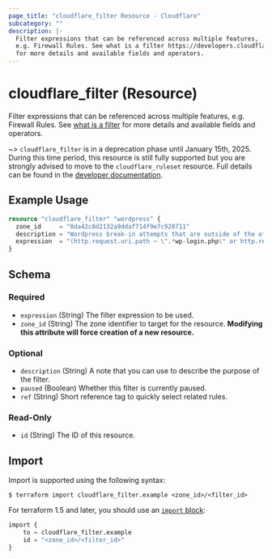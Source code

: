 ```yaml
---
page_title: "cloudflare_filter Resource - Cloudflare"
subcategory: ""
description: |-
  Filter expressions that can be referenced across multiple features,
  e.g. Firewall Rules. See what is a filter https://developers.cloudflare.com/firewall/api/cf-filters/what-is-a-filter/
  for more details and available fields and operators.
---
```


# cloudflare_filter (Resource)

Filter expressions that can be referenced across multiple features,
e.g. Firewall Rules. See [what is a filter](https://developers.cloudflare.com/firewall/api/cf-filters/what-is-a-filter/)
for more details and available fields and operators.

~> `cloudflare_filter` is in a deprecation phase until January 15th, 2025.
  During this time period, this resource is still fully
  supported but you are strongly advised to move to the
  `cloudflare_ruleset` resource. Full details can be found in the
  [developer documentation](https://developers.cloudflare.com/waf/reference/migration-guides/firewall-rules-to-custom-rules/#relevant-changes-for-terraform-users).


## Example Usage

```terraform
resource "cloudflare_filter" "wordpress" {
  zone_id     = "0da42c8d2132a9ddaf714f9e7c920711"
  description = "Wordpress break-in attempts that are outside of the office"
  expression  = "(http.request.uri.path ~ \".*wp-login.php\" or http.request.uri.path ~ \".*xmlrpc.php\") and ip.src ne 192.0.2.1"
}
```
<!-- schema generated by tfplugindocs -->
## Schema

### Required

- `expression` (String) The filter expression to be used.
- `zone_id` (String) The zone identifier to target for the resource. **Modifying this attribute will force creation of a new resource.**

### Optional

- `description` (String) A note that you can use to describe the purpose of the filter.
- `paused` (Boolean) Whether this filter is currently paused.
- `ref` (String) Short reference tag to quickly select related rules.

### Read-Only

- `id` (String) The ID of this resource.

## Import

Import is supported using the following syntax:

```shell
$ terraform import cloudflare_filter.example <zone_id>/<filter_id>
```

For terraform 1.5 and later, you should use an [`import` block](https://developer.hashicorp.com/terraform/language/import):
```terraform
import {
    to = cloudflare_filter.example
    id = "<zone_id>/<filter_id>"
}
```
